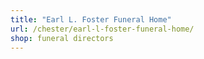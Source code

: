 ```yaml
---
title: "Earl L. Foster Funeral Home"
url: /chester/earl-l-foster-funeral-home/
shop: funeral directors
---
```

